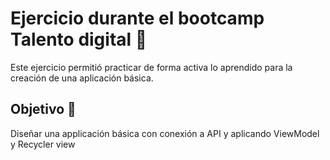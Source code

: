 # Ejercicio durante el bootcamp Talento digital 🥇

Este ejercicio permitió practicar de forma activa lo aprendido para la creación de una aplicación básica. 

## Objetivo 🏹

Diseñar una applicación básica con conexión a API y aplicando ViewModel y Recycler view   
